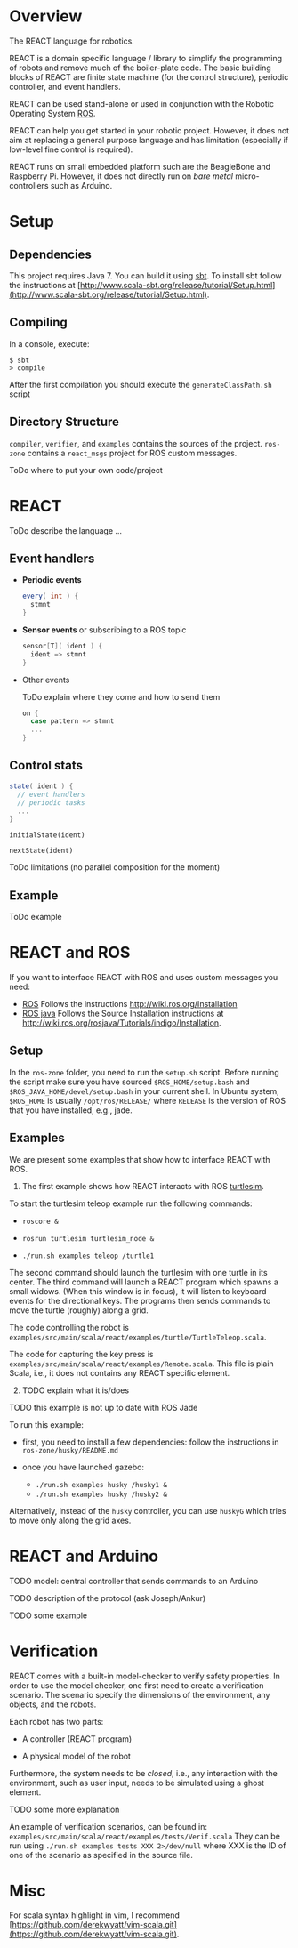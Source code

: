Overview
========

The REACT language for robotics.

REACT is a domain specific language / library to simplify the programming of robots and remove much of the boiler-plate code.
The basic building blocks of REACT are finite state machine (for the control structure), periodic controller, and event handlers.

REACT can be used stand-alone or used in conjunction with the Robotic Operating System [ROS](http://www.ros.org/).

REACT can help you get started in your robotic project.
However, it does not aim at replacing a general purpose language and has limitation (especially if low-level fine control is required).

REACT runs on small embedded platform such are the BeagleBone and Raspberry Pi.
However, it does not directly run on _bare metal_ micro-controllers such as Arduino.


Setup
=====

Dependencies
------------

This project requires Java 7.
You can build it using [sbt](http://www.scala-sbt.org/).
To install sbt follow the instructions at [http://www.scala-sbt.org/release/tutorial/Setup.html](http://www.scala-sbt.org/release/tutorial/Setup.html).

Compiling
---------

In a console, execute:
```
$ sbt
> compile
```
After the first compilation you should execute the `generateClassPath.sh` script

Directory Structure
-------------------

`compiler`, `verifier`, and `examples` contains the sources of the project.
`ros-zone` contains a `react_msgs` project for ROS custom messages.

ToDo where to put your own code/project


REACT
=====

ToDo describe the language ...

Event handlers
--------------

* **Periodic events**

  ```scala
  every( int ) {
    stmnt
  }
  ```

* **Sensor events** or subscribing to a ROS topic

  ```scala
  sensor[T]( ident ) {
    ident => stmnt
  }
  ```

* Other events
  
  ToDo explain where they come and how to send them

  ```scala
  on {
    case pattern => stmnt
    ...
  }
    ```

Control stats
-------------

```scala
state( ident ) {
  // event handlers
  // periodic tasks
  ...
}
```

`initialState(ident)` 

`nextState(ident)`

ToDo limitations (no parallel composition for the moment)


Example
-------

ToDo example


REACT and ROS
=============

If you want to interface REACT with ROS and uses custom messages you need:
* [ROS](http://wiki.ros.org/)
  Follows the instructions http://wiki.ros.org/Installation
* [ROS java](http://wiki.ros.org/rosjava)
  Follows the Source Installation instructions at http://wiki.ros.org/rosjava/Tutorials/indigo/Installation.

Setup
-----

In the `ros-zone` folder, you need to run the `setup.sh` script.
Before running the script make sure you have sourced `$ROS_HOME/setup.bash` and `$ROS_JAVA_HOME/devel/setup.bash` in your current shell.
In Ubuntu system, `$ROS_HOME` is usually `/opt/ros/RELEASE/` where `RELEASE` is the version of ROS that you have installed, e.g., jade.


Examples
--------

We are present some examples that show how to interface REACT with ROS.

1. The first example shows how REACT interacts with ROS [turtlesim](http://wiki.ros.org/turtlesim).

  To start the turtlesim teleop example run the following commands:

  - `roscore &`

  - `rosrun turtlesim turtlesim_node &`

  - `./run.sh examples teleop /turtle1`

  The second command should launch the turtlesim with one turtle in its center.
  The third command will launch a REACT program which spawns a small widows.
  (When this window is in focus), it will listen to keyboard events for the directional keys.
  The programs then sends commands to move the turtle (roughly) along a grid.

  The code controlling the robot is `examples/src/main/scala/react/examples/turtle/TurtleTeleop.scala`.

  The code for capturing the key press is `examples/src/main/scala/react/examples/Remote.scala`.
  This file is plain Scala, i.e., it does not contains any REACT specific element.


2. TODO explain what it is/does

  TODO this example is not up to date with ROS Jade

  To run this example:

  - first, you need to install a few dependencies: follow the instructions in `ros-zone/husky/README.md`

  - once you have launched gazebo:
    * `./run.sh examples husky /husky1 &`
    * `./run.sh examples husky /husky2 &`

  Alternatively, instead of the `husky` controller, you can use `huskyG` which tries to move only along the grid axes.


REACT and Arduino
=================

TODO model: central controller that sends commands to an Arduino

TODO description of the protocol (ask Joseph/Ankur)

TODO some example


Verification
============

REACT comes with a built-in model-checker to verify safety properties.
In order to use the model checker, one first need to create a verification scenario.
The scenario specify the dimensions of the environment, any objects, and the robots.

Each robot has two parts:

- A controller (REACT program)

- A physical model of the robot

Furthermore, the system needs to be _closed_, i.e., any interaction with the environment, such as user input, needs to be simulated using a ghost element.

TODO some more explanation

An example of verification scenarios, can be found in: `examples/src/main/scala/react/examples/tests/Verif.scala`
They can be run using `./run.sh examples tests XXX 2>/dev/null` where XXX is the ID of one of the scenario as specified in the source file.


Misc
====

For scala syntax highlight in vim, I recommend [https://github.com/derekwyatt/vim-scala.git](https://github.com/derekwyatt/vim-scala.git).
